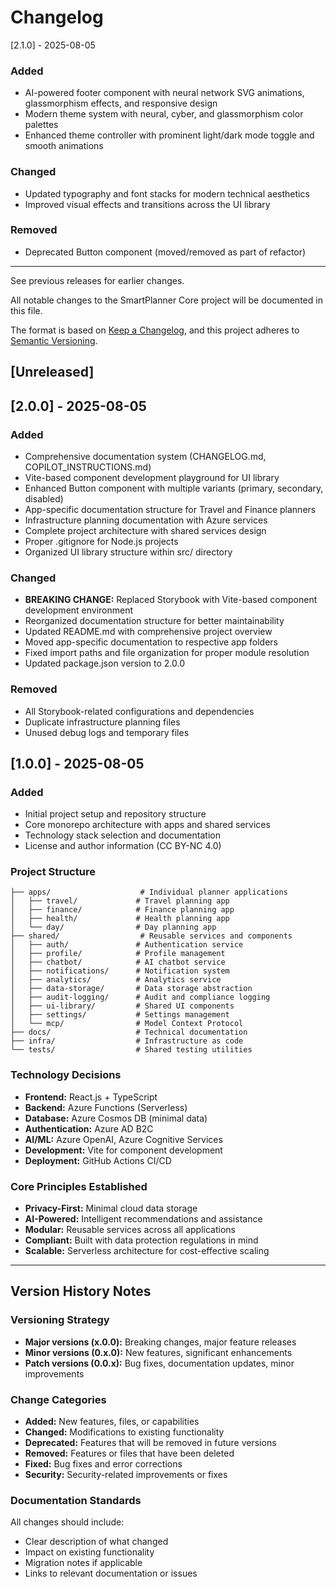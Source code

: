 # Changelog
[2.1.0] - 2025-08-05
### Added
- AI-powered footer component with neural network SVG animations, glassmorphism effects, and responsive design
- Modern theme system with neural, cyber, and glassmorphism color palettes
- Enhanced theme controller with prominent light/dark mode toggle and smooth animations

### Changed
- Updated typography and font stacks for modern technical aesthetics
- Improved visual effects and transitions across the UI library

### Removed
- Deprecated Button component (moved/removed as part of refactor)

---

See previous releases for earlier changes.

All notable changes to the SmartPlanner Core project will be documented in this file.

The format is based on [Keep a Changelog](https://keepachangelog.com/en/1.0.0/),
and this project adheres to [Semantic Versioning](https://semver.org/spec/v2.0.0.html).

## [Unreleased]

## [2.0.0] - 2025-08-05

### Added
- Comprehensive documentation system (CHANGELOG.md, COPILOT_INSTRUCTIONS.md)
- Vite-based component development playground for UI library
- Enhanced Button component with multiple variants (primary, secondary, disabled)
- App-specific documentation structure for Travel and Finance planners
- Infrastructure planning documentation with Azure services
- Complete project architecture with shared services design
- Proper .gitignore for Node.js projects
- Organized UI library structure within src/ directory

### Changed
- **BREAKING CHANGE:** Replaced Storybook with Vite-based component development environment
- Reorganized documentation structure for better maintainability
- Updated README.md with comprehensive project overview
- Moved app-specific documentation to respective app folders
- Fixed import paths and file organization for proper module resolution
- Updated package.json version to 2.0.0

### Removed
- All Storybook-related configurations and dependencies
- Duplicate infrastructure planning files
- Unused debug logs and temporary files

## [1.0.0] - 2025-08-05

### Added
- Initial project setup and repository structure
- Core monorepo architecture with apps and shared services
- Technology stack selection and documentation
- License and author information (CC BY-NC 4.0)

### Project Structure
```
├── apps/                    # Individual planner applications
│   ├── travel/             # Travel planning app
│   ├── finance/            # Finance planning app  
│   ├── health/             # Health planning app
│   └── day/                # Day planning app
├── shared/                  # Reusable services and components
│   ├── auth/               # Authentication service
│   ├── profile/            # Profile management
│   ├── chatbot/            # AI chatbot service
│   ├── notifications/      # Notification system
│   ├── analytics/          # Analytics service
│   ├── data-storage/       # Data storage abstraction
│   ├── audit-logging/      # Audit and compliance logging
│   ├── ui-library/         # Shared UI components
│   ├── settings/           # Settings management
│   └── mcp/                # Model Context Protocol
├── docs/                   # Technical documentation
├── infra/                  # Infrastructure as code
└── tests/                  # Shared testing utilities
```

### Technology Decisions
- **Frontend:** React.js + TypeScript
- **Backend:** Azure Functions (Serverless)
- **Database:** Azure Cosmos DB (minimal data)
- **Authentication:** Azure AD B2C
- **AI/ML:** Azure OpenAI, Azure Cognitive Services
- **Development:** Vite for component development
- **Deployment:** GitHub Actions CI/CD

### Core Principles Established
- **Privacy-First:** Minimal cloud data storage
- **AI-Powered:** Intelligent recommendations and assistance
- **Modular:** Reusable services across all applications
- **Compliant:** Built with data protection regulations in mind
- **Scalable:** Serverless architecture for cost-effective scaling

---

## Version History Notes

### Versioning Strategy
- **Major versions (x.0.0):** Breaking changes, major feature releases
- **Minor versions (0.x.0):** New features, significant enhancements
- **Patch versions (0.0.x):** Bug fixes, documentation updates, minor improvements

### Change Categories
- **Added:** New features, files, or capabilities
- **Changed:** Modifications to existing functionality
- **Deprecated:** Features that will be removed in future versions
- **Removed:** Features or files that have been deleted
- **Fixed:** Bug fixes and error corrections
- **Security:** Security-related improvements or fixes

### Documentation Standards
All changes should include:
- Clear description of what changed
- Impact on existing functionality
- Migration notes if applicable
- Links to relevant documentation or issues
